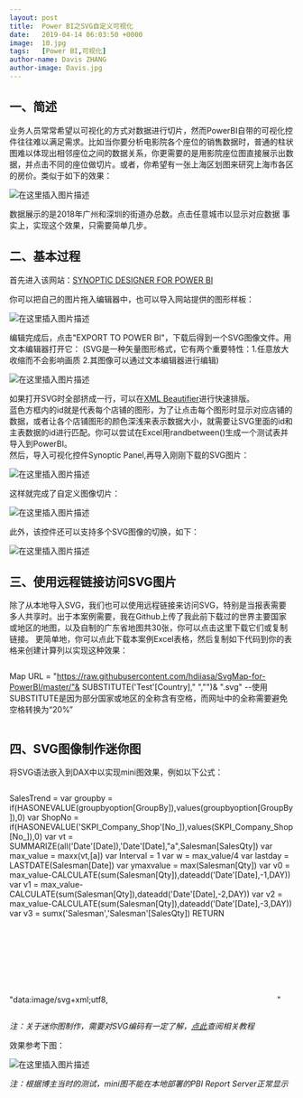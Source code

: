 ```yaml
---
layout: post
title:  Power BI之SVG自定义可视化
date:   2019-04-14 06:03:50 +0000
image:  10.jpg
tags:   [Power BI,可视化]
author-name: Davis ZHANG
author-image: Davis.jpg
---
```


一、简述
-----
业务人员常常希望以可视化的方式对数据进行切片，然而PowerBI自带的可视化控件往往难以满足需求。比如当你要分析电影院各个座位的销售数据时，普通的柱状图难以体现出相邻座位之间的数据关系，你更需要的是用影院座位图直接展示出数据，并点击不同的座位做切片。或者，你希望有一张上海区划图来研究上海市各区的房价。类似于如下的效果：

![在这里插入图片描述](https://img-blog.csdnimg.cn/20191129112616807.png?x-oss-process=image/watermark,type_ZmFuZ3poZW5naGVpdGk,shadow_10,text_d3d3LmQtYmkudGVjaA==,size_16,color_FFFFFF,t_70)

数据展示的是2018年广州和深圳的街道办总数。点击任意城市以显示对应数据
事实上，实现这个效果，只需要简单几步。

二、基本过程
-----
首先进入该网站：[SYNOPTIC DESIGNER FOR POWER BI](https://synoptic.design/)

你可以把自己的图片拖入编辑器中，也可以导入网站提供的图形样板：

![在这里插入图片描述](https://img-blog.csdnimg.cn/20191129112319324.png?x-oss-process=image/watermark,type_ZmFuZ3poZW5naGVpdGk,shadow_10,text_d3d3LmQtYmkudGVjaA==,size_16,color_FFFFFF,t_70)

编辑完成后，点击"EXPORT TO POWER BI"，下载后得到一个SVG图像文件。用文本编辑器打开它：
(SVG是一种矢量图形格式，它有两个重要特性：1.任意放大收缩而不会影响画质 2.其图像可以通过文本编辑器进行编辑)

![在这里插入图片描述](https://img-blog.csdnimg.cn/20191129112759150.png?x-oss-process=image/watermark,type_ZmFuZ3poZW5naGVpdGk,shadow_10,text_d3d3LmQtYmkudGVjaA==,size_16,color_FFFFFF,t_70)

如果打开SVG时全部挤成一行，可以在[XML Beautifier](http://xmlbeautifier.com/)进行快速排版。  
蓝色方框内的id就是代表每个店铺的图形，为了让点击每个图形时显示对应店铺的数据，或者让各个店铺图形的颜色深浅来表示数据大小，就需要让SVG里面的id和主表数据的id进行匹配。你可以尝试在Excel用randbetween()生成一个测试表并导入到PowerBI。  
然后，导入可视化控件Synoptic Panel,再导入刚刚下载的SVG图片：

![在这里插入图片描述](https://img-blog.csdnimg.cn/20191129112931958.png?x-oss-process=image/watermark,type_ZmFuZ3poZW5naGVpdGk,shadow_10,text_d3d3LmQtYmkudGVjaA==,size_16,color_FFFFFF,t_70)

这样就完成了自定义图像切片：

![在这里插入图片描述](https://img-blog.csdnimg.cn/20191129112953656.png?x-oss-process=image/watermark,type_ZmFuZ3poZW5naGVpdGk,shadow_10,text_d3d3LmQtYmkudGVjaA==,size_16,color_FFFFFF,t_70)

此外，该控件还可以支持多个SVG图像的切换，如下：

![在这里插入图片描述](https://img-blog.csdnimg.cn/20191129113023402.png?x-oss-process=image/watermark,type_ZmFuZ3poZW5naGVpdGk,shadow_10,text_d3d3LmQtYmkudGVjaA==,size_16,color_FFFFFF,t_70)

三、使用远程链接访问SVG图片
-----
除了从本地导入SVG，我们也可以使用远程链接来访问SVG，特别是当报表需要多人共享时。出于本案例需要，我在Github上传了我此前下载过的世界主要国家或地区的地图，以及自制的广东省地图共30张，你可以点击这里下载它们或复制链接。
更简单地，你可以点此下载本案例Excel表格，然后复制如下代码到你的表格来创建计算列以实现这种效果：

>```Python
Map URL = 
"https://raw.githubusercontent.com/hdiiasa/SvgMap-for-PowerBI/master/"&
SUBSTITUTE('Test'[Country]," ","")&
".svg"
--使用SUBSTITUTE是因为部分国家或地区的全称含有空格，而网址中的全称需要避免空格转换为“20%”
>```

四、SVG图像制作迷你图
-----

将SVG语法嵌入到DAX中以实现mini图效果，例如以下公式：

>```Python
SalesTrend = 
var
groupby = if(HASONEVALUE(groupbyoption[GroupBy]),values(groupbyoption[GroupBy]),0)
var
ShopNo = if(HASONEVALUE('SKPI_Company_Shop'[No_]),values(SKPI_Company_Shop[No_]),0)
var vt = SUMMARIZE(all('Date'[Date]),'Date'[Date],"a",Salesman[SalesQty])
var max_value = 
maxx(vt,[a])
var
Interval = 1
var
w = max_value/4
var
lastday = LASTDATE(Salesman[Date])
var ymaxvalue = max(Salesman[Qty])
var
v0 = max_value-CALCULATE(sum(Salesman[Qty]),dateadd('Date'[Date],-1,DAY))
var
v1 = max_value-CALCULATE(sum(Salesman[Qty]),dateadd('Date'[Date],-2,DAY))
var
v2 = max_value-CALCULATE(sum(Salesman[Qty]),dateadd('Date'[Date],-3,DAY))
var
v3 = sumx('Salesman','Salesman'[SalesQty])
RETURN
"data:image/svg+xml;utf8,<svg xmlns='http://www.w3.org/2000/svg' x='0px' y='0px' viewBox='0 0 "&max_value&","&max_value&"'><rect x='"&w&"' y='"&v0&"' width='"&w&"' height='"&max_value&"' style='fill:%2301B8AA;stroke-width:2;stroke:white' /><rect x='"&w*2&"' y='"&v1&"' width='"&w&"' height='"&max_value&"' style='fill:%3351A8AA;stroke-width:2;stroke:white' /><rect x='"&w*3&"' y='"&v2&"' width='"&w&"' height='"&max_value&"' style='fill:%3351A8AA;stroke-width:2;stroke:white' /></svg>"
>```

*注：关于迷你图制作，需要对SVG编码有一定了解，[点此](https://developer.mozilla.org/zh-CN/docs/Web/SVG/Tutorial)查阅相关教程*

效果参考下图：

![在这里插入图片描述](https://img-blog.csdnimg.cn/20191129114805660.png?x-oss-process=image/watermark,type_ZmFuZ3poZW5naGVpdGk,shadow_10,text_d3d3LmQtYmkudGVjaA==,size_16,color_FFFFFF,t_70)

​*注：根据博主当时的测试，mini图不能在本地部署的PBI Report Server正常显示*
